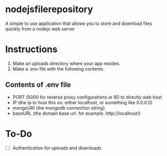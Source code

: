 # nodejsfilerepository
A simple to use application that allows you to store and download files quickly from a nodejs web server

# Instructions
1. Make an uploads directory where your app resides.
2. Make a .env file with the following contents

## Contents of .env file
- PORT (5000 for reverse proxy configurations or 80 to directly web host
- IP (the ip to host this on. either localhost, or something like 0.0.0.0)
- mongoURI (the mongodb connection string)
- baseURL (the domain base url. for example. http://localhost/)



# To-Do
- [ ] Authentication for uploads and downloads
